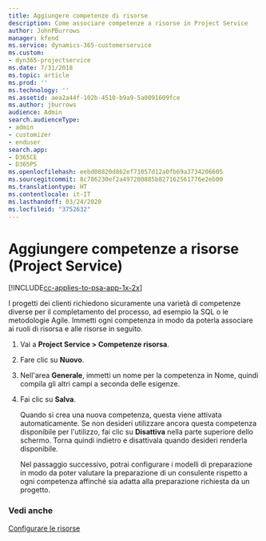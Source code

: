 ```yaml
---
title: Aggiungere competenze di risorse
description: Come associare competenze a risorse in Project Service
author: JohnPBurrows
manager: kfend
ms.service: dynamics-365-customerservice
ms.custom:
- dyn365-projectservice
ms.date: 7/31/2018
ms.topic: article
ms.prod: ''
ms.technology: ''
ms.assetid: aea2a44f-102b-4510-b9a9-5a0091609fce
ms.author: jburrows
audience: Admin
search.audienceType:
- admin
- customizer
- enduser
search.app:
- D365CE
- D365PS
ms.openlocfilehash: eebd08820d862ef71057d12a0fb69a3734206605
ms.sourcegitcommit: 8c786230ef2a497280885b827162561776e2eb00
ms.translationtype: HT
ms.contentlocale: it-IT
ms.lasthandoff: 03/24/2020
ms.locfileid: "3752632"
---
```

# <a name="add-resource-skills-project-service"></a>Aggiungere competenze a risorse (Project Service)

[!INCLUDE[cc-applies-to-psa-app-1x-2x](../includes/cc-applies-to-psa-app-1x-2x.md)]

I progetti dei clienti richiedono sicuramente una varietà di competenze diverse per il completamento del processo, ad esempio la SQL o le metodologie Agile. Immetti ogni competenza in modo da poterla associare ai ruoli di risorsa e alle risorse in seguito.  
  
1. Vai a **Project Service > Competenze risorsa**.  
  
2. Fare clic su **Nuovo**.  
  
3. Nell'area **Generale**, immetti un nome per la competenza in Nome, quindi compila gli altri campi a seconda delle esigenze.  
  
4. Fai clic su **Salva**.  
  
   Quando si crea una nuova competenza, questa viene attivata automaticamente. Se non desideri utilizzare ancora questa competenza disponibile per l'utilizzo, fai clic su **Disattiva** nella parte superiore dello schermo. Torna quindi indietro e disattivala quando desideri renderla disponibile.  
  
   Nel passaggio successivo, potrai configurare i modelli di preparazione in modo da poter valutare la preparazione di un consulente rispetto a ogni competenza affinché sia adatta alla preparazione richiesta da un progetto.  
  
### <a name="see-also"></a>Vedi anche  
 [Configurare le risorse](../project-service/set-up-resources.md)
